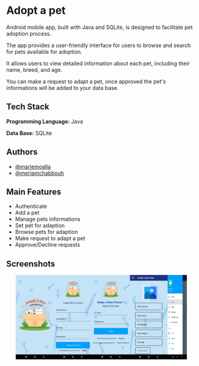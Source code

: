 
# Adopt a pet

Android mobile app, built with Java and SQLite, is designed to facilitate pet adoption process.

The app provides a user-friendly interface for users to browse and search for pets available for adoption.

It allows users to view detailed information about each pet, including their name, breed, and age.

You can make a request to adapt a pet, once approved the pet's informations will be added to your data base.


## Tech Stack

**Programming Language:** Java

**Data Base:** SQLite


## Authors

- [@mariemoalla](https://github.com/MarieMoalla)
- [@meriamchabbouh](https://github.com/Meriem17)


## Main Features

- Authenticate
- Add a pet
- Manage pets informations
- Set pet for adaption
- Browse pets for adaption
- Make request to adapt a pet
- Approve/Decline requests



## Screenshots
<div style="display: flex; justify-content: center;">
  <img src="https://github.com/MarieMoalla/Adopt-a-pet/blob/main/app/src/main/res/drawable/s1.jpg?raw=true" width="20%">
  <img src="https://github.com/MarieMoalla/Adopt-a-pet/blob/main/app/src/main/res/drawable/s2.jpg?raw=true" width="20%">
  <img src="https://github.com/MarieMoalla/Adopt-a-pet/blob/main/app/src/main/res/drawable/s3.jpg?raw=true" width="20%">
  <img src="https://github.com/MarieMoalla/Adopt-a-pet/blob/main/app/src/main/res/drawable/s4.jpg?raw=true" width="20%">
  <img src="https://github.com/MarieMoalla/Adopt-a-pet/blob/main/app/src/main/res/drawable/s5.jpg?raw=true" width="10%">
</div>

